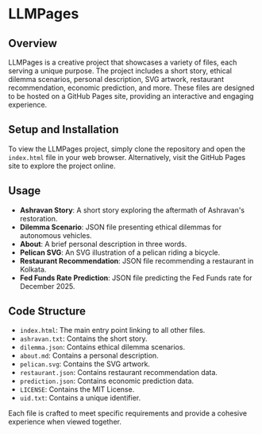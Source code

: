 # LLMPages

## Overview
LLMPages is a creative project that showcases a variety of files, each serving a unique purpose. The project includes a short story, ethical dilemma scenarios, personal description, SVG artwork, restaurant recommendation, economic prediction, and more. These files are designed to be hosted on a GitHub Pages site, providing an interactive and engaging experience.

## Setup and Installation
To view the LLMPages project, simply clone the repository and open the `index.html` file in your web browser. Alternatively, visit the GitHub Pages site to explore the project online.

## Usage
- **Ashravan Story**: A short story exploring the aftermath of Ashravan's restoration.
- **Dilemma Scenario**: JSON file presenting ethical dilemmas for autonomous vehicles.
- **About**: A brief personal description in three words.
- **Pelican SVG**: An SVG illustration of a pelican riding a bicycle.
- **Restaurant Recommendation**: JSON file recommending a restaurant in Kolkata.
- **Fed Funds Rate Prediction**: JSON file predicting the Fed Funds rate for December 2025.

## Code Structure
- `index.html`: The main entry point linking to all other files.
- `ashravan.txt`: Contains the short story.
- `dilemma.json`: Contains ethical dilemma scenarios.
- `about.md`: Contains a personal description.
- `pelican.svg`: Contains the SVG artwork.
- `restaurant.json`: Contains restaurant recommendation data.
- `prediction.json`: Contains economic prediction data.
- `LICENSE`: Contains the MIT License.
- `uid.txt`: Contains a unique identifier.

Each file is crafted to meet specific requirements and provide a cohesive experience when viewed together.